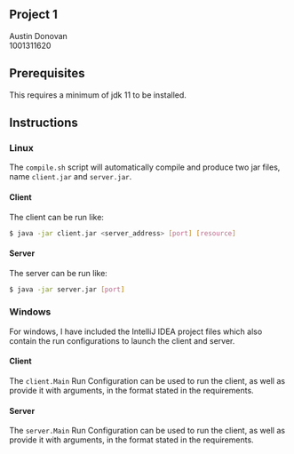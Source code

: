 ## Project 1 

Austin Donovan  
1001311620  

## Prerequisites

This requires a minimum of jdk 11 to be installed.

## Instructions 

### Linux
The `compile.sh` script will automatically compile and produce two
jar files, name `client.jar` and `server.jar`. 

#### Client
The client can be run like:
```bash
$ java -jar client.jar <server_address> [port] [resource]
```

#### Server
The server can be run like:
```bash
$ java -jar server.jar [port]
```

### Windows
For windows, I have included the IntelliJ IDEA project files which
also contain the run configurations to launch the client and server.

#### Client

The `client.Main` Run Configuration can be used to run the client,
as well as provide it with arguments, in the format stated in the 
requirements.

#### Server

The `server.Main` Run Configuration can be used to run the client,
as well as provide it with arguments, in the format stated in the
requirements. 
